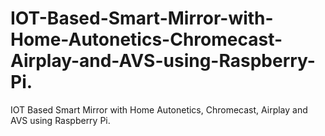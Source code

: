 # IOT-Based-Smart-Mirror-with-Home-Autonetics-Chromecast-Airplay-and-AVS-using-Raspberry-Pi.
IOT Based Smart Mirror with Home Autonetics, Chromecast, Airplay and AVS using Raspberry Pi.
